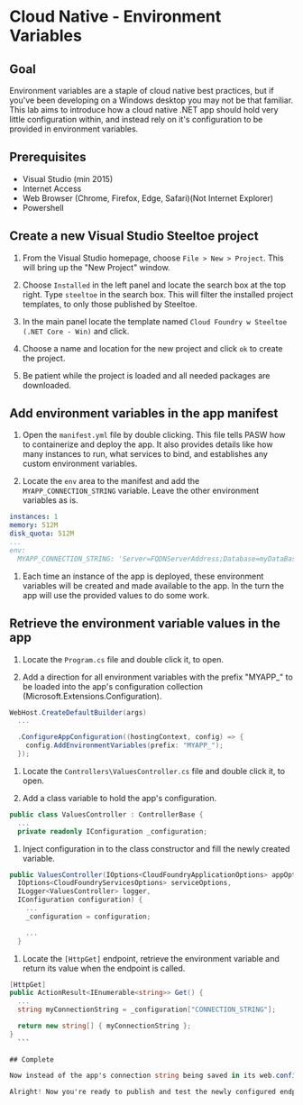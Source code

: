 # Cloud Native - Environment Variables

## Goal

Environment variables are a staple of cloud native best practices, but if you've been developing on a Windows desktop you may not be that familiar. This lab aims to introduce how a cloud native .NET app should hold very little configuration within, and instead rely on it's configuration to be provided in environment variables.

## Prerequisites

- Visual Studio (min 2015)
- Internet Access
- Web Browser (Chrome, Firefox, Edge, Safari)(Not Internet Explorer)
- Powershell

## Create a new Visual Studio Steeltoe project

1. From the Visual Studio homepage, choose `File > New > Project`. This will bring up the "New Project" window.

1. Choose `Installed` in the left panel and locate the search box at the top right. Type `steeltoe` in the search box. This will filter the installed project templates, to only those published by Steeltoe.

1. In the main panel locate the template named `Cloud Foundry w Steeltoe (.NET Core - Win)` and click.

1. Choose a name and location for the new project and click `ok` to create the project.

1. Be patient while the project is loaded and all needed packages are downloaded.

## Add environment variables in the app manifest

1. Open the `manifest.yml` file by double clicking. This file tells PASW how to containerize and deploy the app. It also provides details like how many instances to run, what services to bind, and establishes any custom environment variables.

1. Locate the `env` area to the manifest and add the `MYAPP_CONNECTION_STRING` variable. Leave the other environment variables as is.
  ```yml
  instances: 1
  memory: 512M
  disk_quota: 512M
  ...
  env:
    MYAPP_CONNECTION_STRING: 'Server=FQDNServerAddress;Database=myDataBase;User Id=myUsername;Password=myPassword;'
  ```

1. Each time an instance of the app is deployed, these environment variables will be created and made available to the app. In the turn the app will use the provided values to do some work.

## Retrieve the environment variable values in the app

1. Locate the `Program.cs` file and double click it, to open.

1. Add a direction for all environment variables with the prefix "MYAPP_" to be loaded into the app's configuration collection (Microsoft.Extensions.Configuration).
  ```cs
  WebHost.CreateDefaultBuilder(args)
    ...

    .ConfigureAppConfiguration((hostingContext, config) => {
      config.AddEnvironmentVariables(prefix: "MYAPP_");
    });
  ```

1. Locate the `Controllers\ValuesController.cs` file and double click it, to open.

1. Add a class variable to hold the app's configuration.
  ```cs
  public class ValuesController : ControllerBase {
    ...
    private readonly IConfiguration _configuration;
  ```

1. Inject configuration in to the class constructor and fill the newly created variable.
  ```cs
  public ValuesController(IOptions<CloudFoundryApplicationOptions> appOptions,
    IOptions<CloudFoundryServicesOptions> serviceOptions,
    ILogger<ValuesController> logger,
    IConfiguration configuration) {
      ...
      _configuration = configuration;

      ...
    }
  ```

1. Locate the `[HttpGet]` endpoint, retrieve the environment variable and return its value when the endpoint is called.
  ```cs
  [HttpGet]
  public ActionResult<IEnumerable<string>> Get() {
    ...
    string myConnectionString = _configuration["CONNECTION_STRING"];

    return new string[] { myConnectionString };
  }
    ```
    
## Complete

Now instead of the app's connection string being saved in its web.config or being hard coded in the app, it's being provided at run time. This opens quite a few cloud native "doors" for us. We can build the app once and move it through different spaces (or environments), each providing a different backing data store (in the form of a connection string).

Alright! Now you're ready to publish and test the newly configured endpoint.